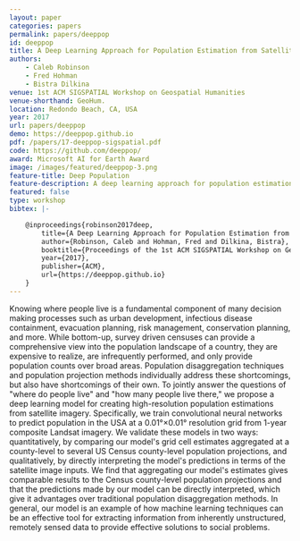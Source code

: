 ```yaml
---
layout: paper
categories: papers
permalink: papers/deeppop
id: deeppop
title: A Deep Learning Approach for Population Estimation from Satellite Imagery
authors:
    - Caleb Robinson
    - Fred Hohman
    - Bistra Dilkina
venue: 1st ACM SIGSPATIAL Workshop on Geospatial Humanities
venue-shorthand: GeoHum.
location: Redondo Beach, CA, USA
year: 2017
url: papers/deeppop
demo: https://deeppop.github.io
pdf: /papers/17-deeppop-sigspatial.pdf
code: https://github.com/deeppop/
award: Microsoft AI for Earth Award
image: /images/featured/deeppop-3.png
feature-title: Deep Population
feature-description: A deep learning approach for population estimation from satellite imagery
featured: false
type: workshop
bibtex: |-

    @inproceedings{robinson2017deep,
        title={A Deep Learning Approach for Population Estimation from Satellite Imagery},
        author={Robinson, Caleb and Hohman, Fred and Dilkina, Bistra},
        booktitle={Proceedings of the 1st ACM SIGSPATIAL Workshop on Geospatial Humanities},
        year={2017},
        publisher={ACM},
        url={https://deeppop.github.io}
    }
---
```


Knowing where people live is a fundamental component of many decision making processes such as urban development, infectious disease containment, evacuation planning, risk management, conservation planning, and more.
While bottom-up, survey driven censuses can provide a comprehensive view into the population landscape of a country, they are expensive to realize, are infrequently performed, and only provide population counts over broad areas.
Population disaggregation techniques and population projection methods individually address these shortcomings, but also have shortcomings of their own.
To jointly answer the questions of "where do people live" and "how many people live there," we propose a deep learning model for creating high-resolution population estimations from satellite imagery.
Specifically, we train convolutional neural networks to predict population in the USA at a 0.01°×0.01° resolution grid from 1-year composite Landsat imagery.
We validate these models in two ways: quantitatively, by comparing our model's grid cell estimates aggregated at a county-level to several US Census county-level population projections, and qualitatively, by directly interpreting the model's predictions in terms of the satellite image inputs.
We find that aggregating our model's estimates gives comparable results to the Census county-level population projections and that the predictions made by our model can be directly interpreted, which give it advantages over traditional population disaggregation methods. In general, our model is an example of how machine learning techniques can be an effective tool for extracting information from inherently unstructured, remotely sensed data to provide effective solutions to social problems.